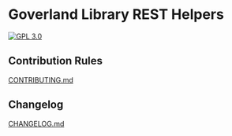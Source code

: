 # Goverland Library REST Helpers

<a href="https://github.com/goverland-labs/goverland-lib-rest-helpers?tab=License-1-ov-file" rel="nofollow"><img src="https://img.shields.io/github/license/goverland-labs/goverland-lib-rest-helpers" alt="GPL 3.0" style="max-width:100%;"></a>

## Contribution Rules

[CONTRIBUTING.md](CONTRIBUTING.md)

## Changelog

[CHANGELOG.md](CHANGELOG.md)